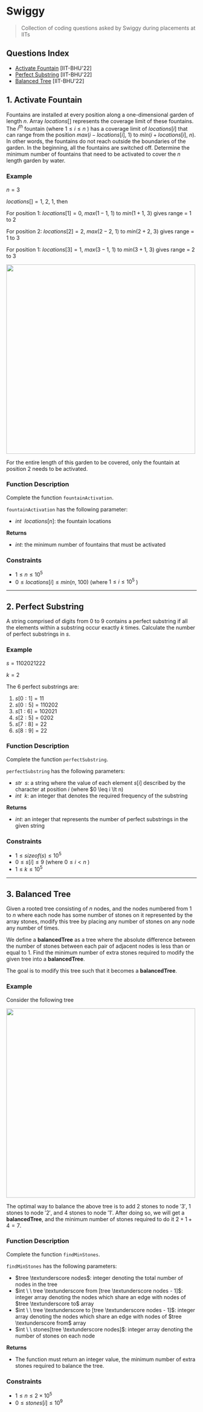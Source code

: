 # Swiggy
> Collection of coding questions asked by Swiggy during placements at IITs

## Questions Index

* [Activate Fountain](#1-activate-fountain) [IIT-BHU'22]
* [Perfect Substring](#2-perfect-substring) [IIT-BHU'22]
* [Balanced Tree](#3-balanced-tree) [IIT-BHU'22]

## 1. Activate Fountain

Fountains are installed at every position along a one-dimensional garden of length $n$. Array $locations[]$ represents the coverage limit of these fountains. The $i^{th}$ fountain (where $1 \leq i \leq n$ ) has a coverage limit of $locations[i]$ that can range from the position $max(i - locations[i], \ 1)$ to $min(i + locations[i], \ n)$. In other words, the fountains do not reach outside the boundaries of the garden. In the beginning, all the fountains are switched off. Determine the minimum number of fountains that need to be activated to cover the $n$ length garden by water.

### Example

$n = 3$

$locations[] = {1, \ 2, \ 1}$, then

For position $1$: $locations[1] = 0$, $max(1 - 1, \ 1)$ to $min(1 + 1, \ 3)$ gives range = $1$ to $2$

For position $2$: $locations[2] = 2$, $max(2 - 2, \ 1)$ to $min(2 + 2, \ 3)$ gives range = $1$ to $3$

For position $1$: $locations[3] = 1$, $max(3 - 1, \ 1)$ to $min(3 + 1, \ 3)$ gives range = $2$ to $3$

<img src="https://github.com/mrsac7/placement-resources/blob/main/Swiggy/ftn.png" width="500">

For the entire length of this garden to be covered, only the fountain at position $2$ needs to be activated.

### Function Description

Complete the function `fountainActivation`.

`fountainActivation` has the following parameter:

* $int \ \ locations[n]$: the fountain locations

$\textbf{Returns}$

* $int$: the minimum number of fountains that must be activated

### Constraints

* $1 \leq n \leq 10^5$
* $0 \leq locations[i] \leq min(n, \ 100)$ (where $1 \leq i \leq 10^5$ )


---

## 2. Perfect Substring

A string comprised of digits from $0$ to $9$ contains a perfect substring if all the elements within a substring occur exactly $k$ times. Calculate the number of perfect substrings in $s$.

### Example

$s = 1102021222$

$k = 2$

The $6$ perfect substrings are:

1. $s[0:1] = 11$
2. $s[0:5] = 110202$
3. $s[1:6] = 102021$
4. $s[2:5] = 0202$
5. $s[7:8] = 22$
6. $s[8:9] = 22$

### Function Description

Complete the function `perfectSubstring`.

`perfectSubstring` has the following parameters:

* $str \ \ s$: a string where the value of each element $s[i]$ described by the character at position $i$ (where $0 \leq i \lt n)
* $int \ \ k$: an integer that denotes the required frequency of the substring

$\textbf{Returns}$

* $int$: an integer that represents the number of perfect substrings in the given string

### Constraints

* $1 \leq sizeof (s) \leq 10^5$
* $0 \leq s[i] \leq 9$ (where $0 \leq i \lt n$ )
* $1 \leq k \leq 10^5$




---

## 3. Balanced Tree

Given a rooted tree consisting of $n$ nodes, and the nodes numbered from $1$ to $n$ where each node has some number of stones on it represented by the array stones, modify this tree by placing any number of stones on any node any number of times.

We define a $\textbf{balancedTree}$ as a tree where the absolute difference between the number of stones between each pair of adjacent nodes is less than or equal to $1$. Find the minimum number of extra stones required to modify the given tree into a $\textbf{balancedTree}$.

The goal is to modify this tree such that it becomes a $\textbf{balancedTree}$.

### Example

Consider the following tree

<img src="https://github.com/mrsac7/placement-resources/blob/main/Swiggy/tr.png" width="500">

The optimal way to balance the above tree is to add $2$ stones to node $'3'$, $1$ stones to node $'2'$, and $4$ stones to node $'1'$. After doing so, we will get a $\textbf{balancedTree}$, and the minimum number of stones required to do it $2 + 1 + 4 = 7$.

### Function Description

Complete the function `findMinStones`. 

`findMinStones` has the following parameters:

* $tree \textunderscore nodes$: integer denoting the total number of nodes in the tree
* $int \ \ tree \textunderscore from [tree \textunderscore nodes - 1]$: integer array denoting the nodes which share an edge with nodes of $tree \textunderscore to$ array
* $int \ \ tree \textunderscore to [tree \textunderscore nodes - 1]$: integer array denoting the nodes which share an edge with nodes of $tree \textunderscore from$ array
* $int \ \ stones[tree \textunderscore nodes]$: integer array denoting the number of stones on each node


$\textbf{Returns}$

* The function must return an integer value, the minimum number of extra stones required to balance the tree.

### Constraints

* $1 \leq n \leq 2 \times 10^5$
* $0 \leq stones[i] \leq 10^9$

